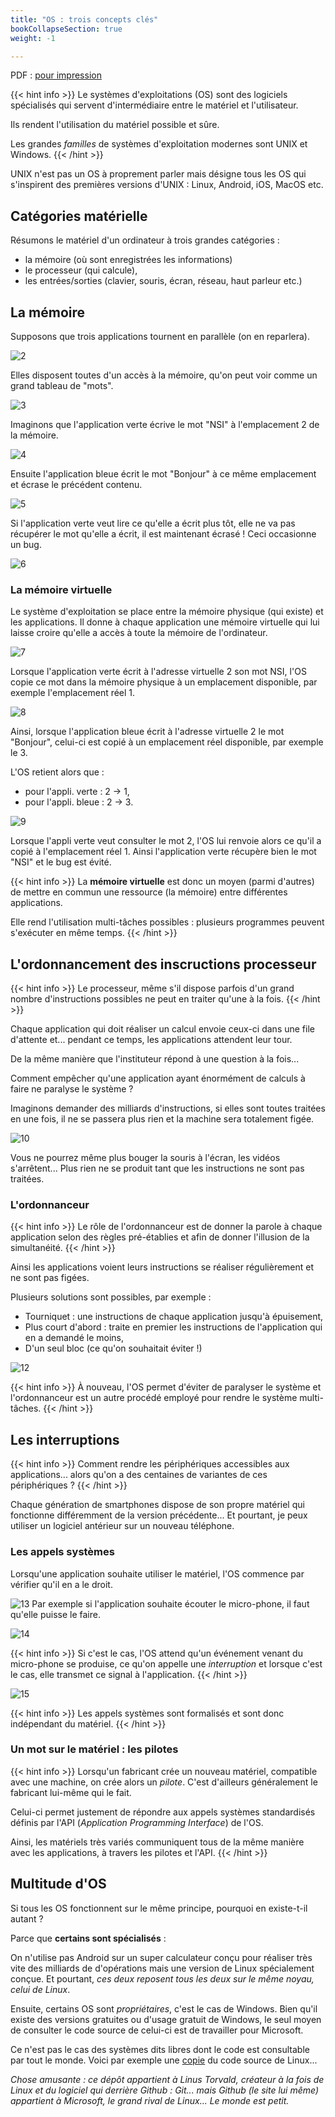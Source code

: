 ```yaml
---
title: "OS : trois concepts clés"
bookCollapseSection: true
weight: -1

---
```


PDF : [pour impression](/uploads/docsnsi/architecture/linux/concepts/concepts_cles.pdf)


{{< hint info >}}
Le systèmes d'exploitations (OS) sont des logiciels spécialisés qui servent
d'intermédiaire entre le matériel et l'utilisateur.

Ils rendent l'utilisation du matériel possible et sûre.

Les grandes _familles_ de systèmes d'exploitation modernes sont UNIX et Windows.
{{< /hint >}}

UNIX n'est pas un OS à proprement parler mais désigne tous les OS qui s'inspirent
des premières versions d'UNIX : Linux, Android, iOS, MacOS etc.


## Catégories matérielle

Résumons le matériel d'un ordinateur à trois grandes catégories :

* la mémoire (où sont enregistrées les informations)
* le processeur (qui calcule),
* les entrées/sorties (clavier, souris, écran, réseau, haut parleur etc.)

## La mémoire

Supposons que trois applications tournent en parallèle (on en reparlera).

![2](/uploads/docsnsi/architecture/linux/concepts/img/OS_2.png)

Elles disposent toutes d'un accès à la mémoire, qu'on peut voir comme un grand
tableau de "mots".


![3](/uploads/docsnsi/architecture/linux/concepts/img/OS_3.png)

Imaginons que l'application verte écrive le mot "NSI" à l'emplacement 2 de
la mémoire.

 ![4](/uploads/docsnsi/architecture/linux/concepts/img/OS_4.png)

Ensuite l'application bleue écrit le mot "Bonjour" à ce même emplacement et
écrase le précédent contenu.

 ![5](/uploads/docsnsi/architecture/linux/concepts/img/OS_5.png)

Si l'application verte veut lire ce qu'elle a écrit plus tôt, elle ne va pas
récupérer le mot qu'elle a écrit, il est maintenant écrasé ! Ceci occasionne
un bug.

 ![6](/uploads/docsnsi/architecture/linux/concepts/img/OS_6.png)

### La mémoire virtuelle

Le système d'exploitation se place entre la mémoire physique (qui existe)
et les applications. Il donne à chaque application une mémoire virtuelle
qui lui laisse croire qu'elle a accès à toute la mémoire de l'ordinateur.

 ![7](/uploads/docsnsi/architecture/linux/concepts/img/OS_7.png)

Lorsque l'application verte écrit à l'adresse virtuelle 2 son mot NSI, l'OS
copie ce mot dans la mémoire physique à un emplacement disponible, par
exemple l'emplacement réel 1.

 ![8](/uploads/docsnsi/architecture/linux/concepts/img/OS_8.png)

Ainsi, lorsque l'application bleue écrit à l'adresse virtuelle 2 le mot "Bonjour",
celui-ci est copié à un emplacement réel disponible, par exemple le 3.

L'OS retient alors que :

* pour l'appli. verte : 2 -> 1,
* pour l'appli. bleue : 2 -> 3.

 ![9](/uploads/docsnsi/architecture/linux/concepts/img/OS_9.png)

Lorsque l'appli verte veut consulter le mot 2, l'OS lui renvoie alors ce qu'il
a copié à l'emplacement réel 1. Ainsi l'application verte récupère bien le mot "NSI"
et le bug est évité.



{{< hint info >}}
La **mémoire virtuelle** est donc un moyen (parmi d'autres) de mettre en commun
une ressource (la mémoire) entre différentes applications.

Elle rend l'utilisation multi-tâches possibles : plusieurs programmes peuvent
s'exécuter en même temps.
{{< /hint >}}

## L'ordonnancement des inscructions processeur

{{< hint info >}}
Le processeur, même s'il dispose parfois d'un grand nombre d'instructions possibles
ne peut en traiter qu'une à la fois.
{{< /hint >}}

Chaque application qui doit réaliser un calcul envoie ceux-ci dans une file d'attente
et... pendant ce temps, les applications attendent leur tour.

De la même manière que l'instituteur répond à une question à la fois...

Comment empêcher qu'une application ayant énormément de calculs à faire ne paralyse 
le système ?

Imaginons demander des milliards d'instructions, si elles sont toutes traitées
en une fois, il ne se passera plus rien et la machine sera totalement figée.

 ![10](/uploads/docsnsi/architecture/linux/concepts/img/OS_10.png)

Vous ne pourrez même plus bouger la souris à l'écran, les vidéos s'arrêtent...
Plus rien ne se produit tant que les instructions ne sont pas traitées.

### L'ordonnanceur

{{< hint info >}}
Le rôle de l'ordonnanceur est de donner la parole à chaque application
selon des règles pré-établies et afin de donner l'illusion de la simultanéité.
{{< /hint >}}

Ainsi les applications voient leurs instructions se réaliser régulièrement
et ne sont pas figées.

Plusieurs solutions sont possibles, par exemple :

* Tourniquet : une instructions de chaque application jusqu'à épuisement,
* Plus court d'abord : traite en premier les instructions de l'application
    qui en a demandé le moins,
* D'un seul bloc (ce qu'on souhaitait éviter !)

 ![12](/uploads/docsnsi/architecture/linux/concepts/img/OS_12.png)


{{< hint info >}}
À nouveau, l'OS permet d'éviter de paralyser le système et l'ordonnanceur
est un autre procédé employé pour rendre le système multi-tâches.
{{< /hint >}}


## Les interruptions

{{< hint info >}}
Comment rendre les périphériques accessibles aux applications... alors qu'on
a des centaines de variantes de ces périphériques ?
{{< /hint >}}

Chaque génération de smartphones dispose de son propre matériel qui fonctionne
différemment de la version précédente... Et pourtant, je peux utiliser un
logiciel antérieur sur un nouveau téléphone.

### Les appels systèmes

Lorsqu'une application souhaite utiliser le matériel, l'OS commence par vérifier
qu'il en a le droit.

 ![13](/uploads/docsnsi/architecture/linux/concepts/img/OS_13.png)
Par exemple si l'application souhaite écouter le micro-phone, il faut qu'elle
puisse le faire.

 ![14](/uploads/docsnsi/architecture/linux/concepts/img/OS_14.png)

{{< hint info >}}
Si c'est le cas, l'OS attend qu'un événement venant du micro-phone se produise,
ce qu'on appelle une _interruption_ et lorsque c'est le cas, elle transmet
ce signal à l'application.
{{< /hint >}}


 ![15](/uploads/docsnsi/architecture/linux/concepts/img/OS_15.png)

{{< hint info >}}
Les appels systèmes sont formalisés et sont donc indépendant du matériel.
{{< /hint >}}

### Un mot sur le matériel : les pilotes

{{< hint info >}}
Lorsqu'un fabricant crée un nouveau matériel, compatible avec une machine,
on crée alors un _pilote_. C'est d'ailleurs généralement le fabricant lui-même
qui le fait.

Celui-ci permet justement de répondre aux appels systèmes standardisés définis
par l'API (_Application Programming Interface_) de l'OS.

Ainsi, les matériels très variés communiquent tous de la même manière avec
les applications, à travers les pilotes et l'API.
{{< /hint >}}

## Multitude d'OS

Si tous les OS fonctionnent sur le même principe, pourquoi en existe-t-il autant ?

Parce que **certains sont spécialisés** :

On n'utilise pas Android sur un super calculateur conçu pour réaliser très
vite des milliards de d'opérations mais une version de Linux spécialement conçue.
Et pourtant, _ces deux reposent tous les deux sur le même noyau, celui de Linux_.

Ensuite, certains OS sont _propriétaires_, c'est le cas de Windows. Bien qu'il
existe des versions gratuites ou d'usage gratuit de Windows, le seul
moyen de consulter le code source de celui-ci est de travailler pour Microsoft.

Ce n'est pas le cas des systèmes dits libres dont le code est consultable par
tout le monde. Voici par exemple une [copie](https://github.com/torvalds/linux)
du code source de Linux... 

_Chose amusante : ce dépôt appartient à Linus Torvald,
créateur à la fois de Linux et du logiciel qui derrière Github : Git...
mais Github (le site lui même) appartient à Microsoft, le grand rival de Linux...
Le monde est petit._


